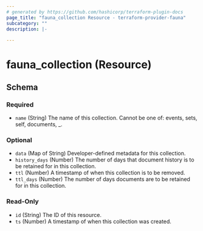 ```yaml
---
# generated by https://github.com/hashicorp/terraform-plugin-docs
page_title: "fauna_collection Resource - terraform-provider-fauna"
subcategory: ""
description: |-
  
---
```


# fauna_collection (Resource)





<!-- schema generated by tfplugindocs -->
## Schema

### Required

- `name` (String) The name of this collection. Cannot be one of: events, sets, self, documents, _.

### Optional

- `data` (Map of String) Developer-defined metadata for this collection.
- `history_days` (Number) The number of days that document history is to be retained for in this collection.
- `ttl` (Number) A timestamp of when this collection is to be removed.
- `ttl_days` (Number) The number of days documents are to be retained for in this collection.

### Read-Only

- `id` (String) The ID of this resource.
- `ts` (Number) A timestamp of when this collection was created.


